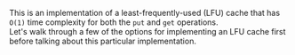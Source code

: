 This is an implementation of a least-frequently-used (LFU) cache that has <code>O(1)</code> time complexity for both the <code>put</code> and <code>get</code> operations.  
Let's walk through a few of the options for implementing an LFU cache first before talking about this particular implementation.